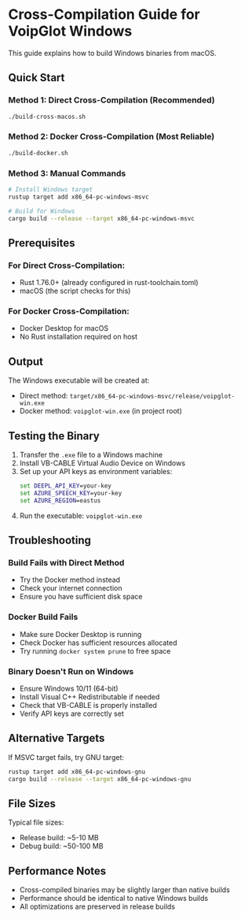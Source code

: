 # Cross-Compilation Guide for VoipGlot Windows

This guide explains how to build Windows binaries from macOS.

## Quick Start

### Method 1: Direct Cross-Compilation (Recommended)
```bash
./build-cross-macos.sh
```

### Method 2: Docker Cross-Compilation (Most Reliable)
```bash
./build-docker.sh
```

### Method 3: Manual Commands
```bash
# Install Windows target
rustup target add x86_64-pc-windows-msvc

# Build for Windows
cargo build --release --target x86_64-pc-windows-msvc
```

## Prerequisites

### For Direct Cross-Compilation:
- Rust 1.76.0+ (already configured in rust-toolchain.toml)
- macOS (the script checks for this)

### For Docker Cross-Compilation:
- Docker Desktop for macOS
- No Rust installation required on host

## Output

The Windows executable will be created at:
- Direct method: `target/x86_64-pc-windows-msvc/release/voipglot-win.exe`
- Docker method: `voipglot-win.exe` (in project root)

## Testing the Binary

1. Transfer the `.exe` file to a Windows machine
2. Install VB-CABLE Virtual Audio Device on Windows
3. Set up your API keys as environment variables:
   ```cmd
   set DEEPL_API_KEY=your-key
   set AZURE_SPEECH_KEY=your-key
   set AZURE_REGION=eastus
   ```
4. Run the executable: `voipglot-win.exe`

## Troubleshooting

### Build Fails with Direct Method
- Try the Docker method instead
- Check your internet connection
- Ensure you have sufficient disk space

### Docker Build Fails
- Make sure Docker Desktop is running
- Check Docker has sufficient resources allocated
- Try running `docker system prune` to free space

### Binary Doesn't Run on Windows
- Ensure Windows 10/11 (64-bit)
- Install Visual C++ Redistributable if needed
- Check that VB-CABLE is properly installed
- Verify API keys are correctly set

## Alternative Targets

If MSVC target fails, try GNU target:
```bash
rustup target add x86_64-pc-windows-gnu
cargo build --release --target x86_64-pc-windows-gnu
```

## File Sizes

Typical file sizes:
- Release build: ~5-10 MB
- Debug build: ~50-100 MB

## Performance Notes

- Cross-compiled binaries may be slightly larger than native builds
- Performance should be identical to native Windows builds
- All optimizations are preserved in release builds
